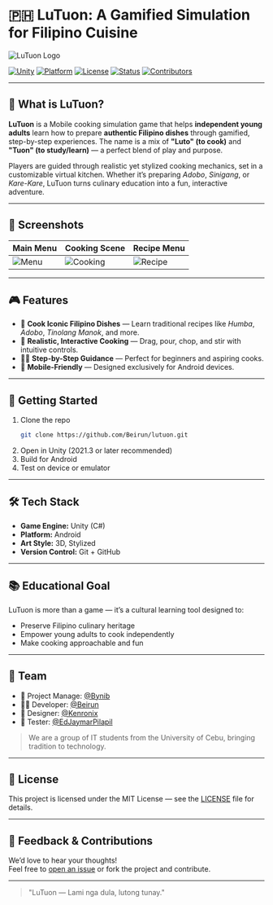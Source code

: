 # 🇵🇭 LuTuon: A Gamified Simulation for Filipino Cuisine

![LuTuon Logo](https://imgur.com/SWnJgun.png) 

[![Unity](https://img.shields.io/badge/Engine-Unity-000?logo=unity&logoColor=white)](https://unity.com)
[![Platform](https://img.shields.io/badge/Platform-Android-green)](https://www.android.com/)
[![License](https://img.shields.io/badge/License-MIT-blue.svg)](LICENSE)
[![Status](https://img.shields.io/badge/Status-In_Development-orange)]()
[![Contributors](https://img.shields.io/badge/Contributors-4-blueviolet)]()

---

## 🥘 What is LuTuon?

**LuTuon** is a Mobile cooking simulation game that helps **independent young adults** learn how to prepare **authentic Filipino dishes** through gamified, step-by-step experiences. The name is a mix of **"Luto" (to cook)** and **"Tuon" (to study/learn)** — a perfect blend of play and purpose.

Players are guided through realistic yet stylized cooking mechanics, set in a customizable virtual kitchen. Whether it’s preparing *Adobo*, *Sinigang*, or *Kare-Kare*, LuTuon turns culinary education into a fun, interactive adventure.

---

## 📸 Screenshots


| Main Menu | Cooking Scene | Recipe Menu |
|----------|---------------|---------------|
| ![Menu](https://imgur.com/Cv5zEMY.png) | ![Cooking](https://imgur.com/6JZUD6q.png) | ![Recipe](https://imgur.com/CRL8a0e.png) |

---

## 🎮 Features

- 🍲 **Cook Iconic Filipino Dishes** — Learn traditional recipes like *Humba*, *Adobo*, *Tinolang Manok*, and more.
- 🧂 **Realistic, Interactive Cooking** — Drag, pour, chop, and stir with intuitive controls.
- 🧑‍🍳 **Step-by-Step Guidance** — Perfect for beginners and aspiring cooks.
- 📱 **Mobile-Friendly** — Designed exclusively for Android devices.

---

## 🚀 Getting Started

1. Clone the repo  
   ```bash
   git clone https://github.com/Beirun/lutuon.git
   ```
2. Open in Unity (2021.3 or later recommended)
3. Build for Android
4. Test on device or emulator

---

## 🛠️ Tech Stack

- **Game Engine:** Unity (C#)
- **Platform:** Android
- **Art Style:** 3D, Stylized
- **Version Control:** Git + GitHub

---

## 📚 Educational Goal

LuTuon is more than a game — it’s a cultural learning tool designed to:
- Preserve Filipino culinary heritage
- Empower young adults to cook independently
- Make cooking approachable and fun

---

## 👥 Team

- 🧠 Project Manage: [@Bynib](https://github.com/Bynib)
- 👨‍💻 Developer: [@Beirun](https://github.com/Beirun)
- 🎨 Designer: [@Kenronix](https://github.com/Kenronix)
- 📱 Tester: [@EdJaymarPilapil](https://github.com/EdJaymarPilapil)

> We are a group of IT students from the University of Cebu, bringing tradition to technology.

---

## 📄 License

This project is licensed under the MIT License — see the [LICENSE](LICENSE) file for details.

---

## 💬 Feedback & Contributions

We’d love to hear your thoughts!  
Feel free to [open an issue](https://github.com/Beirun/lutuon/issues) or fork the project and contribute.

---

> "LuTuon — Lami nga dula, lutong tunay."

